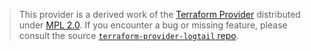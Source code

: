 > This provider is a derived work of the [Terraform Provider](https://github.com/betterstackhq/terraform-provider-logtail)
> distributed under [MPL 2.0](https://www.mozilla.org/en-US/MPL/2.0/). If you encounter a bug or missing feature,
> please consult the source [`terraform-provider-logtail` repo](https://github.com/betterstackhq/terraform-provider-logtail/issues).
